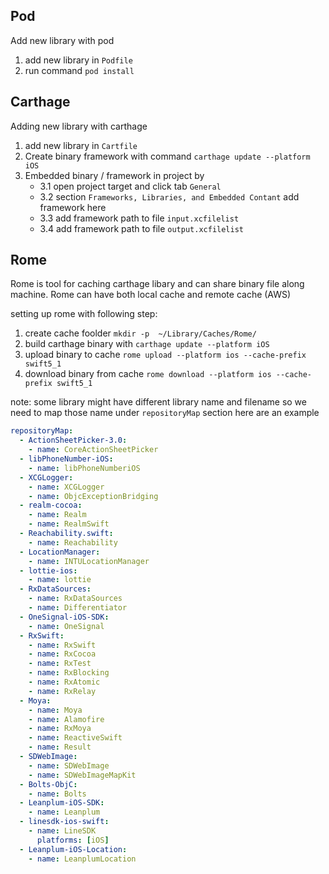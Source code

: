 ## Pod
Add new library with pod
1. add new library in `Podfile`
2. run command `pod install`

## Carthage
Adding new library with carthage
1. add new library in `Cartfile`
2. Create binary framework with command `carthage update --platform iOS`
3. Embedded binary / framework in project by
   - 3.1 open project target and click tab `General`
   - 3.2 section `Frameworks, Libraries, and Embedded Contant` add framework here
   - 3.3 add framework path to file `input.xcfilelist`
   - 3.4 add framework path to file `output.xcfilelist`

## Rome
Rome is tool for caching carthage libary and can share binary file along machine. Rome can have both local cache and remote cache (AWS)

setting up rome with following step:
1. create cache foolder `mkdir -p  ~/Library/Caches/Rome/`
2. build carthage binary with `carthage update --platform iOS`
2. upload binary to cache `rome upload --platform ios --cache-prefix swift5_1`
3. download binary from cache `rome download --platform ios --cache-prefix swift5_1`

note: some library might have different library name and filename so we need to map those name under `repositoryMap` section here are an example
```YAML
repositoryMap:
  - ActionSheetPicker-3.0:
    - name: CoreActionSheetPicker
  - libPhoneNumber-iOS:
    - name: libPhoneNumberiOS
  - XCGLogger:
    - name: XCGLogger
    - name: ObjcExceptionBridging
  - realm-cocoa:
    - name: Realm
    - name: RealmSwift
  - Reachability.swift:
    - name: Reachability
  - LocationManager:
    - name: INTULocationManager
  - lottie-ios:
    - name: lottie
  - RxDataSources:
    - name: RxDataSources
    - name: Differentiator
  - OneSignal-iOS-SDK:
    - name: OneSignal
  - RxSwift:
    - name: RxSwift
    - name: RxCocoa
    - name: RxTest
    - name: RxBlocking
    - name: RxAtomic
    - name: RxRelay
  - Moya:
    - name: Moya
    - name: Alamofire
    - name: RxMoya
    - name: ReactiveSwift
    - name: Result
  - SDWebImage:
    - name: SDWebImage
    - name: SDWebImageMapKit
  - Bolts-ObjC:
    - name: Bolts
  - Leanplum-iOS-SDK:
    - name: Leanplum
  - linesdk-ios-swift:
    - name: LineSDK
      platforms: [iOS]
  - Leanplum-iOS-Location:
    - name: LeanplumLocation
```

